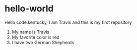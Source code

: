 # hello-world
Hello code:kentucky, I am Travis and this is my first repository
1. My name is Travis
2. My favorite color is red
3. I have two German Shepherds
